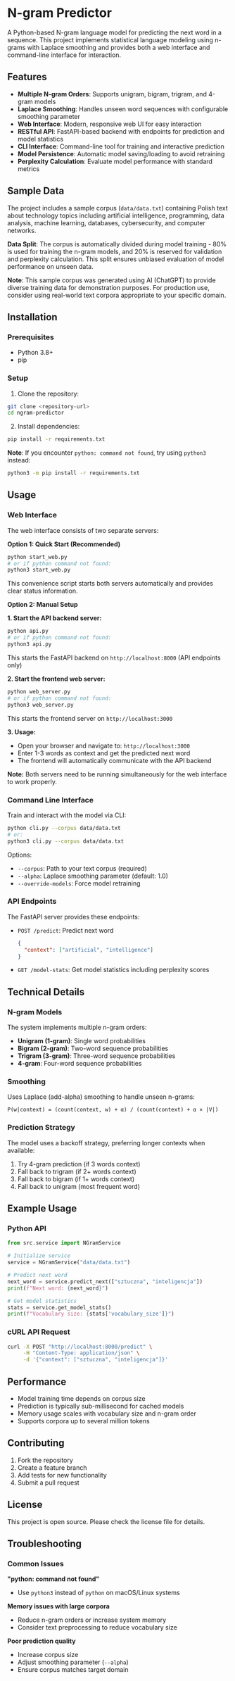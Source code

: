 # N-gram Predictor

A Python-based N-gram language model for predicting the next word in a sequence. This project implements statistical language modeling using n-grams with Laplace smoothing and provides both a web interface and command-line interface for interaction.

## Features

- **Multiple N-gram Orders**: Supports unigram, bigram, trigram, and 4-gram models
- **Laplace Smoothing**: Handles unseen word sequences with configurable smoothing parameter
- **Web Interface**: Modern, responsive web UI for easy interaction
- **RESTful API**: FastAPI-based backend with endpoints for prediction and model statistics
- **CLI Interface**: Command-line tool for training and interactive prediction
- **Model Persistence**: Automatic model saving/loading to avoid retraining
- **Perplexity Calculation**: Evaluate model performance with standard metrics

## Sample Data

The project includes a sample corpus (`data/data.txt`) containing Polish text about technology topics including artificial intelligence, programming, data analysis, machine learning, databases, cybersecurity, and computer networks. 

**Data Split**: The corpus is automatically divided during model training - 80% is used for training the n-gram models, and 20% is reserved for validation and perplexity calculation. This split ensures unbiased evaluation of model performance on unseen data.

**Note**: This sample corpus was generated using AI (ChatGPT) to provide diverse training data for demonstration purposes. For production use, consider using real-world text corpora appropriate to your specific domain.

## Installation

### Prerequisites

- Python 3.8+ 
- pip

### Setup

1. Clone the repository:
```bash
git clone <repository-url>
cd ngram-predictor
```

2. Install dependencies:
```bash
pip install -r requirements.txt
```

**Note**: If you encounter `python: command not found`, try using `python3` instead:
```bash
python3 -m pip install -r requirements.txt
```

## Usage

### Web Interface

The web interface consists of two separate servers:

**Option 1: Quick Start (Recommended)**
```bash
python start_web.py
# or if python command not found:
python3 start_web.py
```
This convenience script starts both servers automatically and provides clear status information.

**Option 2: Manual Setup**

**1. Start the API backend server:**
```bash
python api.py
# or if python command not found:
python3 api.py
```
This starts the FastAPI backend on `http://localhost:8000` (API endpoints only)

**2. Start the frontend web server:**
```bash
python web_server.py
# or if python command not found:
python3 web_server.py
```
This starts the frontend server on `http://localhost:3000`

**3. Usage:**
- Open your browser and navigate to: `http://localhost:3000`
- Enter 1-3 words as context and get the predicted next word
- The frontend will automatically communicate with the API backend

**Note:** Both servers need to be running simultaneously for the web interface to work properly.

### Command Line Interface

Train and interact with the model via CLI:

```bash
python cli.py --corpus data/data.txt
# or:
python3 cli.py --corpus data/data.txt
```

Options:
- `--corpus`: Path to your text corpus (required)
- `--alpha`: Laplace smoothing parameter (default: 1.0)
- `--override-models`: Force model retraining

### API Endpoints

The FastAPI server provides these endpoints:

- `POST /predict`: Predict next word
  ```json
  {
    "context": ["artificial", "intelligence"]
  }
  ```

- `GET /model-stats`: Get model statistics including perplexity scores

## Technical Details

### N-gram Models

The system implements multiple n-gram orders:
- **Unigram (1-gram)**: Single word probabilities
- **Bigram (2-gram)**: Two-word sequence probabilities  
- **Trigram (3-gram)**: Three-word sequence probabilities
- **4-gram**: Four-word sequence probabilities

### Smoothing

Uses Laplace (add-alpha) smoothing to handle unseen n-grams:
```
P(w|context) = (count(context, w) + α) / (count(context) + α × |V|)
```

### Prediction Strategy

The model uses a backoff strategy, preferring longer contexts when available:
1. Try 4-gram prediction (if 3 words context)
2. Fall back to trigram (if 2+ words context)  
3. Fall back to bigram (if 1+ words context)
4. Fall back to unigram (most frequent word)

## Example Usage

### Python API
```python
from src.service import NGramService

# Initialize service
service = NGramService("data/data.txt")

# Predict next word
next_word = service.predict_next(["sztuczna", "inteligencja"])
print(f"Next word: {next_word}")

# Get model statistics
stats = service.get_model_stats()
print(f"Vocabulary size: {stats['vocabulary_size']}")
```

### cURL API Request
```bash
curl -X POST "http://localhost:8000/predict" \
     -H "Content-Type: application/json" \
     -d '{"context": ["sztuczna", "inteligencja"]}'
```

## Performance

- Model training time depends on corpus size
- Prediction is typically sub-millisecond for cached models
- Memory usage scales with vocabulary size and n-gram order
- Supports corpora up to several million tokens

## Contributing

1. Fork the repository
2. Create a feature branch
3. Add tests for new functionality
4. Submit a pull request

## License

This project is open source. Please check the license file for details.

## Troubleshooting

### Common Issues

**"python: command not found"**
- Use `python3` instead of `python` on macOS/Linux systems

**Memory issues with large corpora**
- Reduce n-gram orders or increase system memory
- Consider text preprocessing to reduce vocabulary size

**Poor prediction quality** 
- Increase corpus size
- Adjust smoothing parameter (`--alpha`)
- Ensure corpus matches target domain

